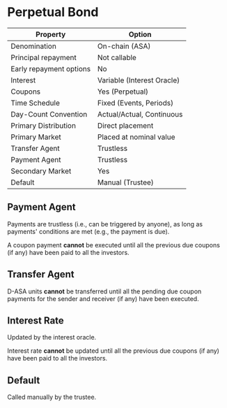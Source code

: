 # Perpetual Bond

| Property                | Option                     |
|-------------------------|----------------------------|
| Denomination            | On-chain (ASA)             |
| Principal repayment     | Not callable               |
| Early repayment options | No                         |
| Interest                | Variable (Interest Oracle) |
| Coupons                 | Yes (Perpetual)            |
| Time Schedule           | Fixed (Events, Periods)    |
| Day-Count Convention    | Actual/Actual, Continuous  |
| Primary Distribution    | Direct placement           |
| Primary Market          | Placed at nominal value    |
| Transfer Agent          | Trustless                  |
| Payment Agent           | Trustless                  |
| Secondary Market        | Yes                        |
| Default                 | Manual (Trustee)           |

## Payment Agent

Payments are trustless (i.e., can be triggered by anyone), as long as payments'
conditions are met (e.g., the payment is due).

A coupon payment **cannot** be executed until all the previous due coupons (if
any) have been paid to all the investors.

## Transfer Agent

D-ASA units **cannot** be transferred until all the pending due coupon payments
for the sender and receiver (if any) have been executed.

## Interest Rate

Updated by the interest oracle.

Interest rate **cannot** be updated until all the previous due coupons (if any)
have been paid to all the investors.

## Default

Called manually by the trustee.
